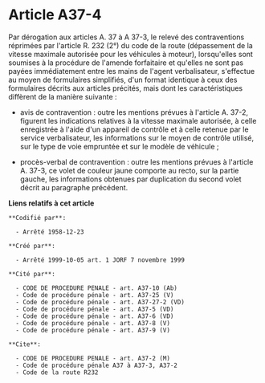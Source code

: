 # Article A37-4

Par dérogation aux articles A. 37 à A 37-3, le relevé des contraventions réprimées par l'article R. 232 (2°) du code de la
route (dépassement de la vitesse maximale autorisée pour les véhicules à moteur), lorsqu'elles sont soumises à la procédure
de l'amende forfaitaire et qu'elles ne sont pas payées immédiatement entre les mains de l'agent verbalisateur, s'effectue au
moyen de formulaires simplifiés, d'un format identique à ceux des formulaires décrits aux articles précités, mais dont les
caractéristiques diffèrent de la manière suivante :

- avis de contravention : outre les mentions prévues à l'article A. 37-2, figurent les indications relatives à la vitesse
maximale autorisée, à celle enregistrée à l'aide d'un appareil de contrôle et à celle retenue par le service verbalisateur,
les informations sur le moyen de contrôle utilisé, sur le type de voie empruntée et sur le modèle de véhicule ;

- procès-verbal de contravention : outre les mentions prévues à l'article A. 37-3, ce volet de couleur jaune comporte au
recto, sur la partie gauche, les informations obtenues par duplication du second volet décrit au paragraphe précédent.

**Liens relatifs à cet article**

	**Codifié par**:

	  - Arrêté 1958-12-23

	**Créé par**:

	  - Arrêté 1999-10-05 art. 1 JORF 7 novembre 1999

	**Cité par**:

	  - CODE DE PROCEDURE PENALE - art. A37-10 (Ab)
	  - Code de procédure pénale - art. A37-25 (V)
	  - Code de procédure pénale - art. A37-27-2 (VD)
	  - Code de procédure pénale - art. A37-5 (VD)
	  - Code de procédure pénale - art. A37-6 (VD)
	  - Code de procédure pénale - art. A37-8 (V)
	  - Code de procédure pénale - art. A37-9 (V)

	**Cite**:

	  - CODE DE PROCEDURE PENALE - art. A37-2 (M)
	  - Code de procédure pénale A37 à A37-3, A37-2
	  - Code de la route R232
